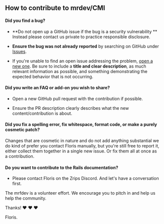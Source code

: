 ## How to contribute to mrdev/CMI

#### **Did you find a bug?**

* **Do not open up a GitHub issue if the bug is a security vulnerability **
Instead please contact us private to practice responsible disclosure.

* **Ensure the bug was not already reported** by searching on GitHub under [Issues](https://github.com/mrfdev/CMI/issues).

* If you're unable to find an open issue addressing the problem, [open a new one](https://github.com/mrfdev/CMI/issues/new). 
Be sure to include a **title and clear description**, as much relevant information as possible, and something demonstrating the expected behavior that is not occurring.

#### **Did you write an FAQ or add-on you wish to share?**

* Open a new GitHub pull request with the contribution if possible.

* Ensure the PR description clearly describes what the new content/contribution is about.

#### **Did you fix a spelling error, fix whitespace, format code, or make a purely cosmetic patch?**

Changes that are cosmetic in nature and do not add anything substantial we do kind of prefer you contact Floris manually, but you're still free to report it, either collect them together in a single new issue. Or fix them all at once as a contribution.

#### **Do you want to contribute to the Rails documentation?**

* Please contact Floris on the Zrips Discord. And let's have a conversation first.

The mrfdev is a volunteer effort. We encourage you to pitch in and help us help the community.

Thanks! :heart: :heart: :heart:

Floris.
